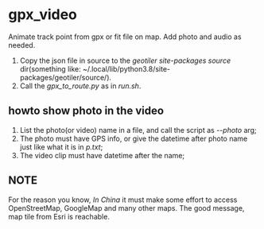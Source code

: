 # gpx_video
Animate track point from gpx or fit file on map. Add photo and audio as needed.

1. Copy the json file in source to the *geotiler site-packages source* dir(something like: ~/.local/lib/python3.8/site-packages/geotiler/source/).
2. Call the *gpx_to_route.py* as in *run.sh*.



## howto show photo in the video
1. List the photo(or video) name in a file, and call the script as *--photo* arg;
2. The photo must have GPS info, or give the datetime after photo name just like what it is in *p.txt*;
3. The video clip must have datetime after the name;

## NOTE
For the reason you know, *In China* it must make some effort to access OpenStreetMap, GoogleMap and many other maps. The good message, map tile from Esri is reachable.
